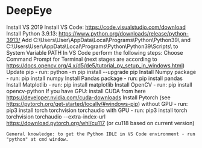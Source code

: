 # DeepEye

Install VS 2019
Install VS Code: https://code.visualstudio.com/download
Install Python 3.9.13: https://www.python.org/downloads/release/python-3913/
Add C:\Users\User\AppData\Local\Programs\Python\Python39\ and C:\Users\User\AppData\Local\Programs\Python\Python39\Scripts\ to System Variable PATH
In VS Code perform the following steps:
	Choose Command Prompt for Terminal (next stages are according to https://docs.opencv.org/4.x/d5/de5/tutorial_py_setup_in_windows.html)
	Update pip - run: python -m pip install --upgrade pip
	Install Numpy package - run: pip install numpy
	Install Pandas package - run: pip install pandas
	Install Matplotlib - run: pip install matplotlib 
	Install OpenCV - run: pip install opencv-python
	If you have GPU: install CUDA from here
	https://developer.nvidia.com/cuda-downloads
	Install Pytorch (see https://pytorch.org/get-started/locally/#windows-pip) 
	without GPU - run: pip3 install torch torchvision torchaudio
	with GPU - run: pip3 install torch torchvision torchaudio --extra-index-url https://download.pytorch.org/whl/cu117 (or cu118 based on current version)

	General knowledge: to get the Python IDLE in VS Code environment - run "python" at cmd window.